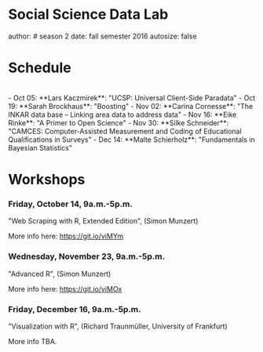 Social Science Data Lab
========================================================
author: # season 2
date: fall semester 2016
autosize: false

Schedule
========================================================
<br>
- Oct 05: **Lars Kaczmirek**: "UCSP: Universal Client-Side Paradata"
- Oct 19: **Sarah Brockhaus**: "Boosting"
- Nov 02: **Carina Cornesse**: "The INKAR data base – Linking area data to address data"
- Nov 16: **Eike Rinke**: "A Primer to Open Science"
- Nov 30: **Silke Schneider**: "CAMCES: Computer-Assisted Measurement and Coding of Educational Qualifications in Surveys"
- Dec 14: **Malte Schierholz**: "Fundamentals in Bayesian Statistics"
<br>


Workshops
========================================================

### Friday, October 14, 9a.m.-5p.m.

"Web Scraping with R, Extended Edition", (Simon Munzert)

More info here: https://git.io/viMYm
<br>

### Wednesday, November 23, 9a.m.-5p.m.

"Advanced R", (Simon Munzert)

More info here: https://git.io/viMOx
<br>
 
### Friday, December 16, 9a.m.-5p.m.

"Visualization with R", (Richard Traunmüller, University of Frankfurt)

More info TBA.
